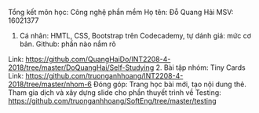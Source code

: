Tổng kết môn học: Công nghệ phần mềm
Họ tên: Ðỗ Quang Hải
MSV: 16021377

1. Cá nhân:
HMTL, CSS, Bootstrap trên Codecademy, tự dánh giá: mức cơ bản.
Github: phần nào nắm rõ

Link: https://github.com/QuangHaiDo/INT2208-4-2018/tree/master/DoQuangHai/Self-Studying
2. Bài tập nhóm:
Tiny Cards
Link: https://github.com/truonganhhoang/INT2208-4-2018/tree/master/nhom-6
Ðóng góp: Trang học bài mới, tạo nội dung thẻ.
Tham gia dịch và xây dựng slide cho phần thuyết trình về Testing: https://github.com/truonganhhoang/SoftEng/tree/master/testing
